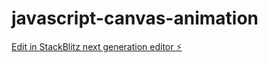 # javascript-canvas-animation

[Edit in StackBlitz next generation editor ⚡️](https://stackblitz.com/~/github.com/eastcoastdeveloper/javascript-canvas-animation)